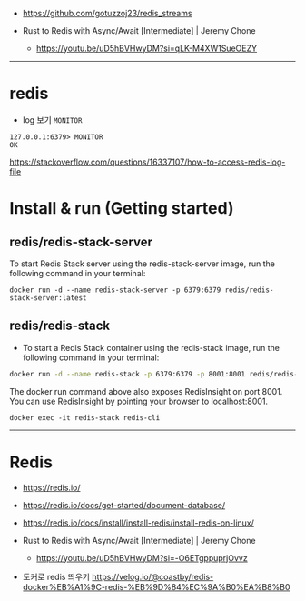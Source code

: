 - https://github.com/gotuzzoj23/redis_streams

- Rust to Redis with Async/Await [Intermediate] | Jeremy Chone
  - https://youtu.be/uD5hBVHwyDM?si=qLK-M4XW1SueOEZY



<hr>

# redis

-  log 보기 ```MONITOR```

```
127.0.0.1:6379> MONITOR
OK
```

https://stackoverflow.com/questions/16337107/how-to-access-redis-log-file

# Install & run (Getting started)

## redis/redis-stack-server

To start Redis Stack server using the redis-stack-server image, run the following command in your terminal:

```
docker run -d --name redis-stack-server -p 6379:6379 redis/redis-stack-server:latest
```

## redis/redis-stack


- To start a Redis Stack container using the redis-stack image, run the following command in your terminal:

```bash
docker run -d --name redis-stack -p 6379:6379 -p 8001:8001 redis/redis-stack:latest
```

The docker run command above also exposes RedisInsight on port 8001. You can use RedisInsight by pointing your browser to localhost:8001.


```
docker exec -it redis-stack redis-cli
```

<hr>

# Redis

- https://redis.io/

- https://redis.io/docs/get-started/document-database/

- https://redis.io/docs/install/install-redis/install-redis-on-linux/

- Rust to Redis with Async/Await [Intermediate] | Jeremy Chone
  - https://youtu.be/uD5hBVHwyDM?si=-O6ETgppuprjOvvz


- 도커로 redis 띄우기 https://velog.io/@coastby/redis-docker%EB%A1%9C-redis-%EB%9D%84%EC%9A%B0%EA%B8%B0
